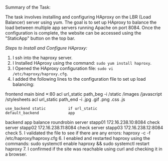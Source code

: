 Summary of the Task:

The task involves installing and configuring HAproxy on the LBR (Load Balancer) server using yum. The goal is to set up HAproxy to balance the load between multiple app servers running Apache on port 8084. Once the configuration is complete, the website can be accessed using the "StaticApp" button on the top bar.

*Steps to Install and Configure HAproxy:*

1. I ssh into the haproxy server.
2. I Installed HAproxy using the command: `sudo yum install haproxy`.
3. I Opened the HAproxy configuration file: `sudo vi /etc/haproxy/haproxy.cfg`.
4. I added the following lines to the configuration file to set up load balancing:


frontend main
    bind *:80
    acl url_static       path_beg       -i /static /images /javascript /stylesheets
    acl url_static       path_end       -i .jpg .gif .png .css .js

    use_backend static          if url_static
    default_backend             app

backend app
    balance     roundrobin
    server  stapp01 172.16.238.10:8084 check
    server  stapp02 172.16.238.11:8084 check
    server  stapp03 172.16.238.12:8084 check
5. I validated the file to see if there are any errors: haproxy -c -f /etc/haproxy/haproxy.cfg
6. I enabled and restarted haproxy using the commands: sudo systemctl enable haproxy && sudo systemctl restart haproxy
7. I confirmed if the site was reachable using curl and checking it in a browser. 
